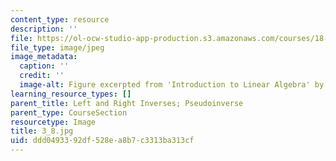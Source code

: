 ```yaml
---
content_type: resource
description: ''
file: https://ol-ocw-studio-app-production.s3.amazonaws.com/courses/18-06sc-linear-algebra-fall-2011/ddd0493392df528ea8b7c3313ba313cf_3_8.jpg
file_type: image/jpeg
image_metadata:
  caption: ''
  credit: ''
  image-alt: Figure excerpted from 'Introduction to Linear Algebra' by G.S. Strang
learning_resource_types: []
parent_title: Left and Right Inverses; Pseudoinverse
parent_type: CourseSection
resourcetype: Image
title: 3_8.jpg
uid: ddd04933-92df-528e-a8b7-c3313ba313cf
---
```


